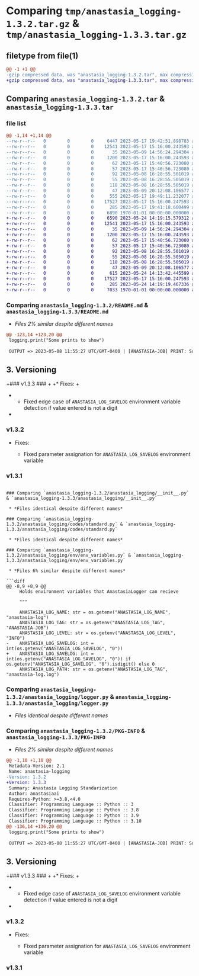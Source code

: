 # Comparing `tmp/anastasia_logging-1.3.2.tar.gz` & `tmp/anastasia_logging-1.3.3.tar.gz`

## filetype from file(1)

```diff
@@ -1 +1 @@
-gzip compressed data, was "anastasia_logging-1.3.2.tar", max compression
+gzip compressed data, was "anastasia_logging-1.3.3.tar", max compression
```

## Comparing `anastasia_logging-1.3.2.tar` & `anastasia_logging-1.3.3.tar`

### file list

```diff
@@ -1,14 +1,14 @@
--rw-r--r--   0        0        0     6447 2023-05-17 19:42:51.898783 anastasia_logging-1.3.2/README.md
--rw-r--r--   0        0        0    12541 2023-05-17 15:16:00.243593 anastasia_logging-1.3.2/anastasia_logging/__init__.py
--rw-r--r--   0        0        0       35 2023-05-09 14:56:24.294304 anastasia_logging-1.3.2/anastasia_logging/codes/__init__.py
--rw-r--r--   0        0        0     1200 2023-05-17 15:16:00.243593 anastasia_logging-1.3.2/anastasia_logging/codes/standard.py
--rw-r--r--   0        0        0       62 2023-05-17 15:40:56.723080 anastasia_logging-1.3.2/anastasia_logging/codes/standard_critical.py
--rw-r--r--   0        0        0       57 2023-05-17 15:40:56.723080 anastasia_logging-1.3.2/anastasia_logging/codes/standard_debug.py
--rw-r--r--   0        0        0       92 2023-05-08 16:28:55.501019 anastasia_logging-1.3.2/anastasia_logging/codes/standard_errors.py
--rw-r--r--   0        0        0       55 2023-05-08 16:28:55.505019 anastasia_logging-1.3.2/anastasia_logging/codes/standard_info.py
--rw-r--r--   0        0        0      118 2023-05-08 16:28:55.505019 anastasia_logging-1.3.2/anastasia_logging/codes/standard_warning.py
--rw-r--r--   0        0        0       47 2023-05-09 20:12:08.106577 anastasia_logging-1.3.2/anastasia_logging/env/__init__.py
--rw-r--r--   0        0        0      555 2023-05-17 19:49:11.232077 anastasia_logging-1.3.2/anastasia_logging/env/env_variables.py
--rw-r--r--   0        0        0    17527 2023-05-17 15:16:00.247593 anastasia_logging-1.3.2/anastasia_logging/logger.py
--rw-r--r--   0        0        0      285 2023-05-17 19:41:18.600499 anastasia_logging-1.3.2/pyproject.toml
--rw-r--r--   0        0        0     6890 1970-01-01 00:00:00.000000 anastasia_logging-1.3.2/PKG-INFO
+-rw-r--r--   0        0        0     6590 2023-05-24 14:19:15.579312 anastasia_logging-1.3.3/README.md
+-rw-r--r--   0        0        0    12541 2023-05-17 15:16:00.243593 anastasia_logging-1.3.3/anastasia_logging/__init__.py
+-rw-r--r--   0        0        0       35 2023-05-09 14:56:24.294304 anastasia_logging-1.3.3/anastasia_logging/codes/__init__.py
+-rw-r--r--   0        0        0     1200 2023-05-17 15:16:00.243593 anastasia_logging-1.3.3/anastasia_logging/codes/standard.py
+-rw-r--r--   0        0        0       62 2023-05-17 15:40:56.723080 anastasia_logging-1.3.3/anastasia_logging/codes/standard_critical.py
+-rw-r--r--   0        0        0       57 2023-05-17 15:40:56.723080 anastasia_logging-1.3.3/anastasia_logging/codes/standard_debug.py
+-rw-r--r--   0        0        0       92 2023-05-08 16:28:55.501019 anastasia_logging-1.3.3/anastasia_logging/codes/standard_errors.py
+-rw-r--r--   0        0        0       55 2023-05-08 16:28:55.505019 anastasia_logging-1.3.3/anastasia_logging/codes/standard_info.py
+-rw-r--r--   0        0        0      118 2023-05-08 16:28:55.505019 anastasia_logging-1.3.3/anastasia_logging/codes/standard_warning.py
+-rw-r--r--   0        0        0       47 2023-05-09 20:12:08.106577 anastasia_logging-1.3.3/anastasia_logging/env/__init__.py
+-rw-r--r--   0        0        0      615 2023-05-24 14:13:42.445599 anastasia_logging-1.3.3/anastasia_logging/env/env_variables.py
+-rw-r--r--   0        0        0    17527 2023-05-17 15:16:00.247593 anastasia_logging-1.3.3/anastasia_logging/logger.py
+-rw-r--r--   0        0        0      285 2023-05-24 14:19:19.467336 anastasia_logging-1.3.3/pyproject.toml
+-rw-r--r--   0        0        0     7033 1970-01-01 00:00:00.000000 anastasia_logging-1.3.3/PKG-INFO
```

### Comparing `anastasia_logging-1.3.2/README.md` & `anastasia_logging-1.3.3/README.md`

 * *Files 2% similar despite different names*

```diff
@@ -123,14 +123,20 @@
 logging.print("Some prints to show")
 
 OUTPUT => 2023-05-08 11:55:27 UTC/GMT-0400 | [ANASTASIA-JOB] PRINT: Some prints to show
 ```
 
 ## **3. Versioning** ##
 
+### v1.3.3 ###
+
+* Fixes:
+
+    * Fixed edge case of ```ANASTASIA_LOG_SAVELOG``` environment variable detection if value entered is not a digit
+
 ### v1.3.2 ###
 
 * Fixes:
 
     * Fixed parameter assignation for ```ANASTASIA_LOG_SAVELOG``` environment variable
 
 ### v1.3.1 ###
```

### Comparing `anastasia_logging-1.3.2/anastasia_logging/__init__.py` & `anastasia_logging-1.3.3/anastasia_logging/__init__.py`

 * *Files identical despite different names*

### Comparing `anastasia_logging-1.3.2/anastasia_logging/codes/standard.py` & `anastasia_logging-1.3.3/anastasia_logging/codes/standard.py`

 * *Files identical despite different names*

### Comparing `anastasia_logging-1.3.2/anastasia_logging/env/env_variables.py` & `anastasia_logging-1.3.3/anastasia_logging/env/env_variables.py`

 * *Files 6% similar despite different names*

```diff
@@ -8,9 +8,9 @@
     Holds environment variables that AnastasiaLogger can recieve
 
     """
 
     ANASTASIA_LOG_NAME: str = os.getenv("ANASTASIA_LOG_NAME", "anastasia-log")
     ANASTASIA_LOG_TAG: str = os.getenv("ANASTASIA_LOG_TAG", "ANASTASIA-JOB")
     ANASTASIA_LOG_LEVEL: str = os.getenv("ANASTASIA_LOG_LEVEL", "INFO")
-    ANASTASIA_LOG_SAVELOG: int = int(os.getenv("ANASTASIA_LOG_SAVELOG", "0"))
+    ANASTASIA_LOG_SAVELOG: int = int(os.getenv("ANASTASIA_LOG_SAVELOG", "0")) if os.getenv("ANASTASIA_LOG_SAVELOG", "0").isdigit() else 0
     ANASTASIA_LOG_PATH: str = os.getenv("ANASTASIA_LOG_TAG", "anastasia-log.log")
```

### Comparing `anastasia_logging-1.3.2/anastasia_logging/logger.py` & `anastasia_logging-1.3.3/anastasia_logging/logger.py`

 * *Files identical despite different names*

### Comparing `anastasia_logging-1.3.2/PKG-INFO` & `anastasia_logging-1.3.3/PKG-INFO`

 * *Files 2% similar despite different names*

```diff
@@ -1,10 +1,10 @@
 Metadata-Version: 2.1
 Name: anastasia-logging
-Version: 1.3.2
+Version: 1.3.3
 Summary: Anastasia Logging Standarization
 Author: anastasiaai
 Requires-Python: >=3.8,<4.0
 Classifier: Programming Language :: Python :: 3
 Classifier: Programming Language :: Python :: 3.8
 Classifier: Programming Language :: Python :: 3.9
 Classifier: Programming Language :: Python :: 3.10
@@ -136,14 +136,20 @@
 logging.print("Some prints to show")
 
 OUTPUT => 2023-05-08 11:55:27 UTC/GMT-0400 | [ANASTASIA-JOB] PRINT: Some prints to show
 ```
 
 ## **3. Versioning** ##
 
+### v1.3.3 ###
+
+* Fixes:
+
+    * Fixed edge case of ```ANASTASIA_LOG_SAVELOG``` environment variable detection if value entered is not a digit
+
 ### v1.3.2 ###
 
 * Fixes:
 
     * Fixed parameter assignation for ```ANASTASIA_LOG_SAVELOG``` environment variable
 
 ### v1.3.1 ###
```

